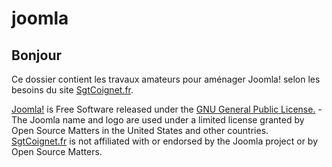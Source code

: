 # joomla

## Bonjour

Ce dossier contient les travaux amateurs pour aménager Joomla! selon les besoins du site <a href="https://sgtcoignet.fr">SgtCoignet.fr</a>.




<div class="mt-2 mt-lg-0 d-flex flex-items-center"><a href="https://www.joomla.org">Joomla!</a> is Free Software released under the <a href="https://www.gnu.org/licenses/gpl-2.0.html">GNU General Public License.</a> - The Joomla name and logo are used under a limited license granted by Open Source Matters in the United States and other countries.<br /><a href="https://sgtcoignet.fr">SgtCoignet.fr</a> is not affiliated with or endorsed by the Joomla project or by Open Source Matters.</div>
